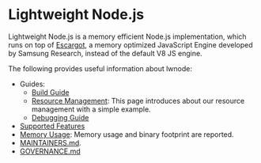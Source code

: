 # Lightweight Node.js

Lightweight Node.js is a memory efficient Node.js implementation,
which runs on top of [Escargot](https://github.com/Samsung/escargot),
a memory optimized JavaScript Engine developed by Samsung Research,
instead of the default V8 JS engine.

The following provides useful information about lwnode:
* Guides:
  - [Build Guide](docs/BUILD.md)
  - [Resource Management](docs/api/lwnode.md): This page introduces about our resource management with a simple example.
  - [Debugging Guide](docs/DEBUG.md)
* [Supported Features](docs/spec.md)
* [Memory Usage](https://pages.github.sec.samsung.net/lws/lwnode-test-results): Memory usage and binary footprint are reported.
* [MAINTAINERS.md](MAINTAINERS.md).
* [GOVERNANCE.md](GOVERNANCE.md)
